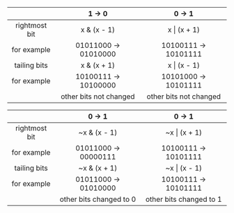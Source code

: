 |               |         1 -> 0         |         0 -> 1         |
|:-------------:|:----------------------:|:----------------------:|
| rightmost bit |      x & (x - 1)       |      x \| (x + 1)      |
|  for example  |  01011000 -> 01010000  |  10100111 -> 10101111  |
| tailing bits  |      x & (x + 1)       |      x \| (x - 1)      |
|  for example  |  10100111 -> 10100000  |  10101000 -> 10101111  |
|               | other bits not changed | other bits not changed |

|               |          0 -> 1         |         0 -> 1          |
|:-------------:|:-----------------------:|:-----------------------:|
| rightmost bit |      ~x & (x - 1)       |      ~x \| (x + 1)      |
|  for example  |  01011000 -> 00000111   |  10100111 -> 10101111   |
| tailing bits  |      ~x & (x + 1)       |      ~x \| (x - 1)      |
|  for example  |  01011000 -> 01010000   |  10100111 -> 10101111   |
|               | other bits changed to 0 | other bits changed to 1 |
